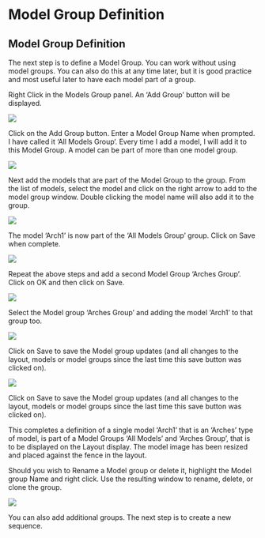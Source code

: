 # Model Group Definition

## Model Group Definition

The next step is to define a Model Group. You can work without using model groups. You can also do this at any time later, but it is good practice and most useful later to have each model part of a group.

Right Click in the Models Group panel. An ‘Add Group’ button will be displayed.

![](<../../.gitbook/assets/image (326).png>)

Click on the Add Group button. Enter a Model Group Name when prompted. I have called it ‘All Models Group‘. Every time I add a model, I will add it to this Model Group. A model can be part of more than one model group.

![](<../../.gitbook/assets/image (70).png>)

Next add the models that are part of the Model Group to the group. From the list of models, select the model and click on the right arrow to add to the model group window. Double clicking the model name will also add it to the group.

![](<../../.gitbook/assets/image (100).png>)

The model ‘Arch1’ is now part of the ‘All Models Group’ group. Click on Save when complete.

![](<../../.gitbook/assets/image (680).png>)

Repeat the above steps and add a second Model Group ‘Arches Group’. Click on OK and then click on Save.

![](<../../.gitbook/assets/image (313).png>)

Select the Model group ‘Arches Group’ and adding the model ‘Arch1’ to that group too.

![](<../../.gitbook/assets/image (185).png>)

Click on Save to save the Model group updates (and all changes to the layout, models or model groups since the last time this save button was clicked on).

![](<../../.gitbook/assets/image (494).png>)

Click on Save to save the Model group updates (and all changes to the layout, models or model groups since the last time this save button was clicked on).

This completes a definition of a single model ‘Arch1’ that is an ‘Arches’ type of model, is part of a Model Groups ‘All Models’ and ‘Arches Group’, that is to be displayed on the Layout display. The model image has been resized and placed against the fence in the layout.

Should you wish to Rename a Model group or delete it, highlight the Model group Name and right click. Use the resulting window to rename, delete, or clone the group.

![](<../../.gitbook/assets/image (695).png>)

You can also add additional groups. The next step is to create a new sequence.
